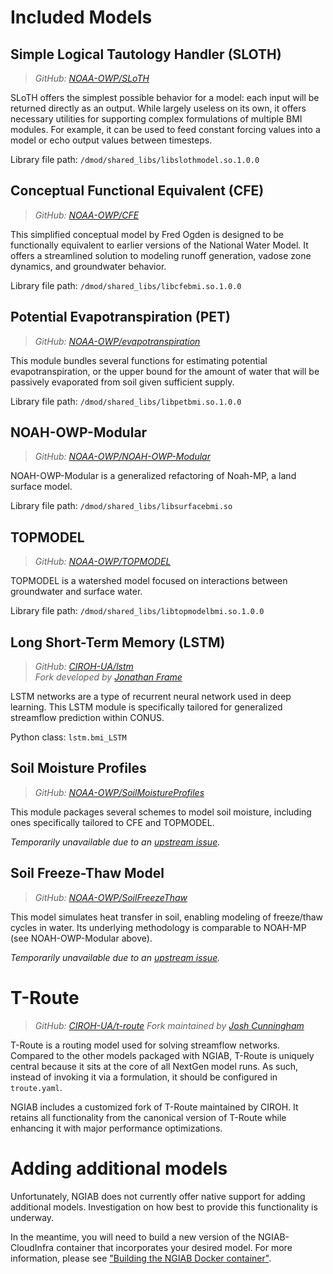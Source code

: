 # Included Models

<!-- TODO: Not currently happy with the depth of these explanations. I need to learn more, but resources are slim at times... -->
<!-- TODO: Provide extended explanations of realization configs -->

## Simple Logical Tautology Handler (SLOTH)

> *GitHub: [NOAA-OWP/SLoTH](https://github.com/NOAA-OWP/SLoTH)*

SLoTH offers the simplest possible behavior for a model: each input will be returned directly as an output.
While largely useless on its own, it offers necessary utilities for supporting complex formulations of multiple BMI modules.
For example, it can be used to feed constant forcing values into a model or echo output values between timesteps.

Library file path: `/dmod/shared_libs/libslothmodel.so.1.0.0`

## Conceptual Functional Equivalent (CFE)

> *GitHub: [NOAA-OWP/CFE](https://github.com/NOAA-OWP/CFE)*

This simplified conceptual model by Fred Ogden is designed to be functionally equivalent to earlier versions of the National Water Model.
It offers a streamlined solution to modeling runoff generation, vadose zone dynamics, and groundwater behavior.

Library file path: `/dmod/shared_libs/libcfebmi.so.1.0.0`

## Potential Evapotranspiration (PET)

> *GitHub: [NOAA-OWP/evapotranspiration](https://github.com/NOAA-OWP/evapotranspiration)*

This module bundles several functions for estimating potential evapotranspiration, or the upper bound for the amount of water
that will be passively evaporated from soil given sufficient supply.

Library file path: `/dmod/shared_libs/libpetbmi.so.1.0.0`

## NOAH-OWP-Modular

> *GitHub: [NOAA-OWP/NOAH-OWP-Modular](https://github.com/NOAA-OWP/NOAH-OWP-Modular)*

NOAH-OWP-Modular is a generalized refactoring of Noah-MP, a land surface model.

Library file path: `/dmod/shared_libs/libsurfacebmi.so`

## TOPMODEL

> *GitHub: [NOAA-OWP/TOPMODEL](https://github.com/NOAA-OWP/TOPMODEL)*

TOPMODEL is a watershed model focused on interactions between groundwater and surface water.

Library file path: `/dmod/shared_libs/libtopmodelbmi.so.1.0.0`

## Long Short-Term Memory (LSTM)

> *GitHub: [CIROH-UA/lstm](https://github.com/CIROH-UA/lstm)*  
> *Fork developed by [Jonathan Frame](https://github.com/jmframe)*

LSTM networks are a type of recurrent neural network used in deep learning.
This LSTM module is specifically tailored for generalized streamflow prediction within CONUS.

Python class: `lstm.bmi_LSTM` <!-- TODO: verify -->

## Soil Moisture Profiles

> *GitHub: [NOAA-OWP/SoilMoistureProfiles](https://github.com/NOAA-OWP/SoilMoistureProfiles)*

This module packages several schemes to model soil moisture, including ones specifically tailored to CFE and TOPMODEL.

*Temporarily unavailable due to an [upstream issue](https://github.com/CIROH-UA/ngen/issues/14).*

## Soil Freeze-Thaw Model

> *GitHub: [NOAA-OWP/SoilFreezeThaw](https://github.com/NOAA-OWP/SoilFreezeThaw)*

This model simulates heat transfer in soil, enabling modeling of freeze/thaw cycles in water.
Its underlying methodology is comparable to NOAH-MP (see NOAH-OWP-Modular above).

*Temporarily unavailable due to an [upstream issue](https://github.com/CIROH-UA/ngen/issues/14).*

# T-Route

> *GitHub: [CIROH-UA/t-route](https://github.com/CIROH-UA/t-route)*
> *Fork maintained by [Josh Cunningham](https://github.com/joshcu)*

T-Route is a routing model used for solving streamflow networks.
Compared to the other models packaged with NGIAB, T-Route is uniquely central because it sits at the core of all NextGen model runs.
As such, instead of invoking it via a formulation, it should be configured in `troute.yaml`.
<!-- TODO: This is inferred from context! More information needed. -->

NGIAB includes a customized fork of T-Route maintained by CIROH.
It retains all functionality from the canonical version of T-Route while enhancing it with major performance optimizations.

# Adding additional models

Unfortunately, NGIAB does not currently offer native support for adding additional models.
Investigation on how best to provide this functionality is underway.


In the meantime, you will need to build a new version of the NGIAB-CloudInfra container that incorporates your desired model.
For more information, please see ["Building the NGIAB Docker container"](./04_BUILDING.md).